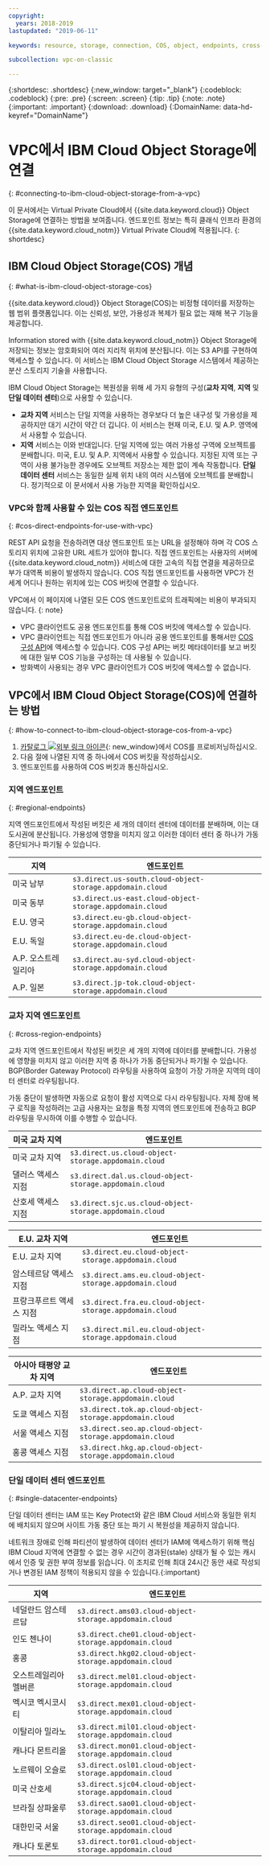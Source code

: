 ```yaml
---
copyright:
  years: 2018-2019
lastupdated: "2019-06-11"

keywords: resource, storage, connection, COS, object, endpoints, cross-region, regional, datacenter

subcollection: vpc-on-classic

---
```

{:shortdesc: .shortdesc}
{:new_window: target="_blank"}
{:codeblock: .codeblock}
{:pre: .pre}
{:screen: .screen}
{:tip: .tip}
{:note: .note}
{:important: .important}
{:download: .download}
{:DomainName: data-hd-keyref="DomainName"}

# VPC에서 IBM Cloud Object Storage에 연결
{: #connecting-to-ibm-cloud-object-storage-from-a-vpc}

이 문서에서는 Virtual Private Cloud에서 {{site.data.keyword.cloud}} Object Storage에 연결하는 방법을 보여줍니다. 엔드포인트 정보는 특히 클래식 인프라 환경의 {{site.data.keyword.cloud_notm}} Virtual Private Cloud에 적용됩니다.
{: shortdesc}


## IBM Cloud Object Storage(COS) 개념
{: #what-is-ibm-cloud-object-storage-cos}

{{site.data.keyword.cloud}} Object Storage(COS)는 비정형 데이터를 저장하는 웹 범위 플랫폼입니다. 이는 신뢰성, 보안, 가용성과 복제가 필요 없는 재해 복구 기능을 제공합니다.

Information stored with {{site.data.keyword.cloud_notm}} Object Storage에 저장되는 정보는 암호화되어 여러 지리적 위치에 분산됩니다. 이는 S3 API를 구현하여 액세스할 수 있습니다. 이 서비스는 IBM Cloud Object Storage 시스템에서 제공하는 분산 스토리지 기술을 사용합니다. 

IBM Cloud Object Storage는 복원성을 위해 세 가지 유형의 구성(**교차 지역**, **지역** 및 **단일 데이터 센터**)으로 사용할 수 있습니다. 
* **교차 지역** 서비스는 단일 지역을 사용하는 경우보다 더 높은 내구성 및 가용성을 제공하지만 대기 시간이 약간 더 깁니다. 이 서비스는 현재 미국, E.U. 및 A.P. 영역에서 사용할 수 있습니다. 
* **지역** 서비스는 이와 반대입니다. 단일 지역에 있는 여러 가용성 구역에 오브젝트를 분배합니다. 미국, E.U. 및 A.P. 지역에서 사용할 수 있습니다. 지정된 지역 또는 구역이 사용 불가능한 경우에도 오브젝트 저장소는 제한 없이 계속 작동합니다.
**단일 데이터 센터** 서비스는 동일한 실제 위치 내의 여러 시스템에 오브젝트를 분배합니다. 정기적으로 이 문서에서 사용 가능한 지역을 확인하십시오.

### VPC와 함께 사용할 수 있는 COS 직접 엔드포인트
{: #cos-direct-endpoints-for-use-with-vpc}

REST API 요청을 전송하려면 대상 엔드포인트 또는 URL을 설정해야 하며 각 COS 스토리지 위치에 고유한 URL 세트가 있어야 합니다. 직접 엔드포인트는 사용자의 서버에 {{site.data.keyword.cloud_notm}} 서비스에 대한 고속의 직접 연결을 제공하므로 부가 대역폭 비용이 발생하지 않습니다. COS 직접 엔드포인트를 사용하면 VPC가 전 세계 어디나 원하는 위치에 있는 COS 버킷에 연결할 수 있습니다.  

VPC에서 이 페이지에 나열된 모든 COS 엔드포인트로의 트래픽에는 비용이 부과되지 않습니다.
{: note}

* VPC 클라이언트도 공용 엔드포인트를 통해 COS 버킷에 액세스할 수 있습니다.
* VPC 클라이언트는 직접 엔드포인트가 아니라 공용 엔드포인트를 통해서만 [COS 구성 API](https://{DomainName}/apidocs/cos/cos-configuration)에 액세스할 수 있습니다. COS 구성 API는 버킷 메타데이터를 보고 버킷에 대한 일부 COS 기능을 구성하는 데 사용될 수 있습니다.
* 방화벽이 사용되는 경우 VPC 클라이언트가 COS 버킷에 액세스할 수 없습니다.

## VPC에서 IBM Cloud Object Storage(COS)에 연결하는 방법
{: #how-to-connect-to-ibm-cloud-object-storage-cos-from-a-vpc}

1. [카탈로그 ![외부 링크 아이콘](../icons/launch-glyph.svg "외부 링크 아이콘")](https://{DomainName}/catalog/services/cloud-object-storage){: new_window}에서 COS를 프로비저닝하십시오.
2. 다음 절에 나열된 지역 중 하나에서 COS 버킷을 작성하십시오. 
3. 엔드포인트를 사용하여 COS 버킷과 통신하십시오.

### 지역 엔드포인트
{: #regional-endpoints}

지역 엔드포인트에서 작성된 버킷은 세 개의 데이터 센터에 데이터를 분배하며, 이는 대도시권에 분산됩니다. 가용성에 영향을 미치지 않고 이러한 데이터 센터 중 하나가 가동 중단되거나 파기될 수 있습니다. 

| **지역** | **엔드포인트** |
|------------|-------------------------------|
| 미국 남부 | `s3.direct.us-south.cloud-object-storage.appdomain.cloud`|
| 미국 동부 | `s3.direct.us-east.cloud-object-storage.appdomain.cloud`|
| E.U. 영국 | `s3.direct.eu-gb.cloud-object-storage.appdomain.cloud`|
| E.U. 독일 | `s3.direct.eu-de.cloud-object-storage.appdomain.cloud`|
| A.P. 오스트레일리아 | `s3.direct.au-syd.cloud-object-storage.appdomain.cloud`
| A.P. 일본 | `s3.direct.jp-tok.cloud-object-storage.appdomain.cloud` |


### 교차 지역 엔드포인트
{: #cross-region-endpoints}

교차 지역 엔드포인트에서 작성된 버킷은 세 개의 지역에 데이터를 분배합니다. 가용성에 영향을 미치지 않고 이러한 지역 중 하나가 가동 중단되거나 파기될 수 있습니다. BGP(Border Gateway Protocol) 라우팅을 사용하여 요청이 가장 가까운 지역의 데이터 센터로 라우팅됩니다.

가동 중단이 발생하면 자동으로 요청이 활성 지역으로 다시 라우팅됩니다. 자체 장애 복구 로직을 작성하려는 고급 사용자는 요청을 특정 지역의 엔드포인트에 전송하고 BGP 라우팅을 무시하여 이를 수행할 수 있습니다.

| **미국 교차 지역** | **엔드포인트** |
|------------|-------------------------------|
| 미국 교차 지역 | `s3.direct.us.cloud-object-storage.appdomain.cloud` |
| 댈러스 액세스 지점 | `s3.direct.dal.us.cloud-object-storage.appdomain.cloud` |
| 산호세 액세스 지점 | `s3.direct.sjc.us.cloud-object-storage.appdomain.cloud` |

| **E.U. 교차 지역** | **엔드포인트** |
|------------|-------------------------------|
| E.U. 교차 지역 | `s3.direct.eu.cloud-object-storage.appdomain.cloud` |
| 암스테르담 액세스 지점 | `s3.direct.ams.eu.cloud-object-storage.appdomain.cloud` |
| 프랑크푸르트 액세스 지점 | `s3.direct.fra.eu.cloud-object-storage.appdomain.cloud` |
| 밀라노 액세스 지점 | `s3.direct.mil.eu.cloud-object-storage.appdomain.cloud` |

| **아시아 태평양 교차 지역** | **엔드포인트** |
|------------|-------------------------------|
| A.P. 교차 지역 | `s3.direct.ap.cloud-object-storage.appdomain.cloud` |
| 도쿄 액세스 지점 | `s3.direct.tok.ap.cloud-object-storage.appdomain.cloud` |
| 서울 액세스 지점 | `s3.direct.seo.ap.cloud-object-storage.appdomain.cloud` |
| 홍콩 액세스 지점 | `s3.direct.hkg.ap.cloud-object-storage.appdomain.cloud` |


 ### 단일 데이터 센터 엔드포인트
 {: #single-datacenter-endpoints}

단일 데이터 센터는 IAM 또는 Key Protect와 같은 IBM Cloud 서비스와 동일한 위치에 배치되지 않으며 사이트 가동 중단 또는 파기 시 복원성을 제공하지 않습니다. 

네트워크 장애로 인해 파티션이 발생하여 데이터 센터가 IAM에 액세스하기 위해 핵심 IBM Cloud 지역에 연결할 수 없는 경우 시간이 경과된(stale) 상태가 될 수 있는 캐시에서 인증 및 권한 부여 정보를 읽습니다. 이 조치로 인해 최대 24시간 동안 새로 작성되거나 변경된 IAM 정책이 적용되지 않을 수 있습니다.{:important}

| **지역** | **엔드포인트** |
|------------|-------------------------------|
| 네덜란드 암스테르담 | `s3.direct.ams03.cloud-object-storage.appdomain.cloud` |
| 인도 첸나이 | `s3.direct.che01.cloud-object-storage.appdomain.cloud` |
|홍콩 | `s3.direct.hkg02.cloud-object-storage.appdomain.cloud` |
| 오스트레일리아 멜버른 | `s3.direct.mel01.cloud-object-storage.appdomain.cloud` |
| 멕시코 멕시코시티 | `s3.direct.mex01.cloud-object-storage.appdomain.cloud` |
| 이탈리아 밀라노 | `s3.direct.mil01.cloud-object-storage.appdomain.cloud` |
| 캐나다 몬트리올 | `s3.direct.mon01.cloud-object-storage.appdomain.cloud` |
| 노르웨이 오슬로 | `s3.direct.osl01.cloud-object-storage.appdomain.cloud` |
| 미국 산호세 | `s3.direct.sjc04.cloud-object-storage.appdomain.cloud` |
| 브라질 상파울루 | `s3.direct.sao01.cloud-object-storage.appdomain.cloud` |
| 대한민국 서울 | `s3.direct.seo01.cloud-object-storage.appdomain.cloud` |
| 캐나다 토론토 | `s3.direct.tor01.cloud-object-storage.appdomain.cloud` |
